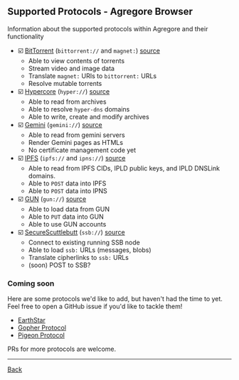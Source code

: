 ## Supported Protocols - Agregore Browser

Information about the supported protocols within Agregore and their functionality

- ☑️ [BitTorrent](http://www.bittorrent.org/index.html) (`bittorrent://` and `magnet:`) [source](https://github.com/RangerMauve/bt-fetch/)
	- Able to view contents of torrents
  - Stream video and image data
  - Translate `magnet:` URIs to `bittorrent:` URLs
  - Resolve mutable torrents
- ☑️ [Hypercore](https://hypercore-protocol.org/) (`hyper://`) [source](https://github.com/RangerMauve/hypercore-fetch)
  - Able to read from archives
  - Able to resolve `hyper-dns` domains
  - Able to write, create and modify archives
- ☑️ [Gemini](https://gemini.circumlunar.space/) (`gemini://`) [source](https://github.com/RangerMauve/gemini-fetch)
  - Able to read from gemini servers
  - Render Gemini pages as HTMLs
  - No certificate management code yet
- ☑️ [IPFS](https://ipfs.io/) (`ipfs://` and `ipns://`) [source](https://github.com/RangerMauve/js-ipfs-fetch)
  - Able to read from IPFS CIDs, IPLD public keys, and IPLD DNSLink domains.
  - Able to `POST` data into IPFS
  - Able to `POST` data into IPNS
- ☑️ [GUN](https://gun.eco) (`gun://`) [source](https://github.com/resession/gun-fetch)
  - Able to load data from GUN
  - Able to `PUT` data into GUN
  - Able to use GUN accounts
- ☑️ [SecureScuttlebutt](https://scuttlebutt.nz) (`ssb://`) [source](https://github.com/av8ta/ssb-fetch/)
  - Connect to existing running SSB node
  - Able to load `ssb:` URLs (messages, blobs)
  - Translate cipherlinks to `ssb:` URLs
  - (soon) POST to SSB?

### Coming soon

Here are some protocols we'd like to add, but haven't had the time to yet. Feel free to open a GitHub issue if you'd like to tackle them!

- [EarthStar](https://github.com/earthstar-project/earthstar)
- [Gopher Protocol](https://en.wikipedia.org/wiki/Gopher_(protocol))
- [Pigeon Protocol](https://github.com/PigeonProtocolConsortium/pigeon-spec)

PRs for more protocols are welcome.

---

[Back](/)

